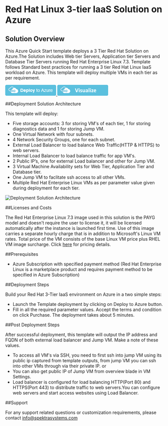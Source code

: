 # Red Hat Linux 3-tier IaaS Solution on Azure 
## Solution Overview 
This Azure Quick Start template deploys a 3 Tier Red Hat Solution on Azure.The Solution includes Web tier Servers, Application tier Servers and Database Tier Servers running Red Hat Enterprise Linux 7.3. Template follows Standard best practices for running a 3 tier Red Hat Linux IaaS workload on Azure. This template will deploy multiple VMs in each tier as per requirement. 

<a href="https://portal.azure.com/#create/Microsoft.Template/uri/https%3A%2F%2Fraw.githubusercontent.com%2FAzure%2Fazure-quickstart-templates%2Fmaster%2Frhel-3tier-iaas%2Fazuredeploy.json" target="_blank">
<img src="https://raw.githubusercontent.com/Azure/azure-quickstart-templates/master/1-CONTRIBUTION-GUIDE/images/deploytoazure.png"/>
</a>
<a href="http://armviz.io/#/?load=https://portal.azure.com/#create/Microsoft.Template/uri/https%3A%2F%2Fraw.githubusercontent.com%2FAzure%2Fazure-quickstart-templates%2Fmaster%2Frhel-3tier-iaas%2Fazuredeploy.json" target="_blank">
<img src="https://raw.githubusercontent.com/Azure/azure-quickstart-templates/master/1-CONTRIBUTION-GUIDE/images/visualizebutton.png"/>
</a> 

 
##Deployment Solution Architecture 

This template will deploy: 

- Five storage accounts: 3 for storing VM's of each tier, 1 for storing diagnostics data and 1 for storing Jump VM.
-	One Virtual Network with four subnets.
- 4 Network Security Groups, one for each subnet.
-	External Load Balancer to load balance Web Traffic(HTTP & HTTPS) to web servers.
- Internal Load Balancer to load balance traffic for app VM's.
-	2 Public IP’s, one for external Load balancer and other for Jump VM. 
-	3 Virtual Machine Availability sets for Web Tier, Application Tier and Database tier.
-	One Jump VM to faclitate ssh access to all other VMs.
-	Multiple Red Hat Enterprise Linux VMs as per parameter value given during deployment for each tier.

![Deployment Solution Architecture](https://github.com/Azure/azure-quickstart-templates/master/redhat-3tier-architecture/images/architecture.png?raw=true)

##Licenses and Costs 

The Red Hat Enterprise Linux 7.3 image used in this solution is the PAYG model and doesn't require the user to license it, it will be licensed automatically after the instance is launched first time. Use of this image carries a separate hourly charge that is in addition to Microsoft's Linux VM rates. Total price of the VM consists of the base Linux VM price plus RHEL VM image surcharge.  Click [here](https://azure.microsoft.com/en-us/pricing/details/virtual-machines/red-hat/) for pricing details.

##Prerequisites 

- Azure Subscription with specified payment method (Red Hat Enterprise Linux is a marketplace product and requires payment method to be specified in Azure Subscription)

##Deployment Steps  

Build your Red Hat 3-Tier IaaS environment on Azure in a two simple steps:  
- Launch the Template deployment by clicking on Deploy to Azure button. 
- Fill in all the required parameter values. Accept the terms and condition on click Purchase. The deployment takes about 5 minutes. 

##Post Deployment Steps 

After successful deployment, this template will output the IP address and FQDN of both external load balancer and Jump VM. Make a note of these values.

- To access all VM's via SSH, you need to first ssh into jump VM using its public ip captured from template outputs, from jump VM you can ssh into other VMs through via their private IP.
  or
- You can also get public IP of Jump VM from overview blade in VM Settings.
- Load balancer is configured for load balancing HTTP(Port 80) and HTTPS(Port 443) to distribute traffic to web servers.You can configure web servers and start access websites using Load Balancer. 

##Support 

For any support related questions or customization requirements, please contact info@spektrasystems.com



